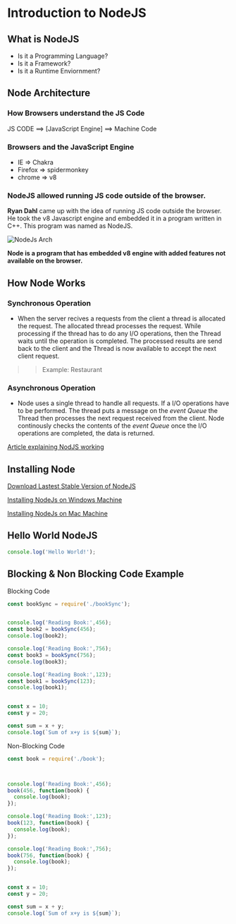 # Introduction to NodeJS	

## What is NodeJS

* Is it a Programming Language?
* Is it a Framework?
* Is it a Runtime Enviornment?


## Node Architecture

### How Browsers understand the JS Code

JS CODE ==> [JavaScript Engine] ==> Machine Code

### Browsers and the JavaScript Engine
* IE => Chakra
* Firefox => spidermonkey
* chrome => v8

### NodeJS allowed running JS code outside of the browser.
**Ryan Dahl** came up with the idea of running JS code outside the  browser. He took the v8 Javascript engine and embedded it in a program written in C++. This program was named as NodeJS. 


![NodeJs Arch](https://snag.gy/Y1yUj6.jpg)

**Node is a program that has  embedded v8 engine with added features not available on the browser.**


## How Node Works

### Synchronous Operation 
* When the server recives a requests from the client a thread is allocated the request. The allocated thread processes the request. While processing if the thread has to do any I/O operations, then the Thread waits until the operation is completed. The processed results are send back to the client and the Thread is now available to accept the next client request. 

>>Example:
>> Restaurant
 
### Asynchronous Operation 
* Node uses a single thread to handle all requests. If a I/O operations have to be performed. The thread puts a message on the *event Queue* the Thread then  processes the next request received from the client. Node continously checks the contents of the *event Queue* once the I/O operations are completed, the data is returned. 
  

[Article explaining NodJS working](https://www.journaldev.com/7462/node-js-architecture-single-threaded-event-loop)

## Installing Node

[Download Lastest Stable Version of NodeJS](https://nodejs.org/en/download/)

[Installing NodeJs on Windows Machine](https://nodesource.com/blog/installing-nodejs-tutorial-windows/)

[Installing NodeJs on Mac Machine](https://blog.teamtreehouse.com/install-node-js-npm-mac)


## Hello World NodeJS
``` javascript
console.log('Hello World!');
```

## Blocking & Non Blocking Code Example

Blocking Code
```javascript
const bookSync = require('./bookSync');


console.log('Reading Book:',456);
const book2 = bookSync(456);
console.log(book2);

console.log('Reading Book:',756);
const book3 = bookSync(756);
console.log(book3);

console.log('Reading Book:',123);
const book1 = bookSync(123);
console.log(book1);


const x = 10;
const y = 20;

const sum = x + y;
console.log(`Sum of x+y is ${sum}`);
```

Non-Blocking Code
```javascript
const book = require('./book');



console.log('Reading Book:',456);
book(456, function(book) {
  console.log(book);
});

console.log('Reading Book:',123);
book(123, function(book) {
  console.log(book);
});

console.log('Reading Book:',756);
book(756, function(book) {
  console.log(book);
});


const x = 10;
const y = 20;

const sum = x + y;
console.log(`Sum of x+y is ${sum}`);

```